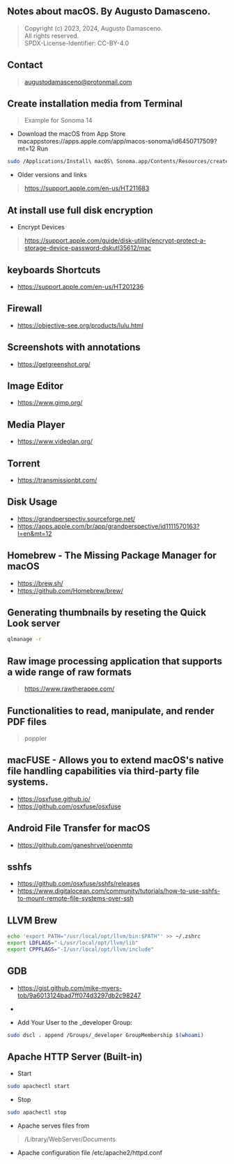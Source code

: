 ## Notes about macOS. By Augusto Damasceno.
> Copyright (c) 2023, 2024, Augusto Damasceno.  
> All rights reserved.  
> SPDX-License-Identifier: CC-BY-4.0  

## Contact
> [augustodamasceno@protonmail.com](mailto:augustodamasceno@protonmail.com)

## Create installation media from Terminal  
> Example for Sonoma 14  
* Download the macOS from App Store  
macappstores://apps.apple.com/app/macos-sonoma/id6450717509?mt=12
Run
```bash
sudo /Applications/Install\ macOS\ Sonoma.app/Contents/Resources/createinstallmedia --volume /Volumes/MyVolume
```
* Older versions and links  
> https://support.apple.com/en-us/HT211683

## At install use full disk encryption

* Encrypt Devices  
> https://support.apple.com/guide/disk-utility/encrypt-protect-a-storage-device-password-dskutl35612/mac

## keyboards Shortcuts  
* https://support.apple.com/en-us/HT201236

## Firewall  
* https://objective-see.org/products/lulu.html

## Screenshots with annotations  
* https://getgreenshot.org/

## Image Editor    
* https://www.gimp.org/

## Media Player  
* https://www.videolan.org/

## Torrent  
* https://transmissionbt.com/

## Disk Usage 
* https://grandperspectiv.sourceforge.net/
* https://apps.apple.com/br/app/grandperspective/id1111570163?l=en&mt=12

## Homebrew - The Missing Package Manager for macOS  
* https://brew.sh/
* https://github.com/Homebrew/brew/

## Generating thumbnails by reseting the Quick Look server  
```bash
qlmanage -r
```

## Raw image processing application that supports a wide range of raw formats  
> https://www.rawtherapee.com/

## Functionalities to read, manipulate, and render PDF files
> poppler

## macFUSE - Allows you to extend macOS's native file handling capabilities via third-party file systems.   
* https://osxfuse.github.io/
* https://github.com/osxfuse/osxfuse

## Android File Transfer for macOS  
* https://github.com/ganeshrvel/openmtp

## sshfs
* https://github.com/osxfuse/sshfs/releases
* https://www.digitalocean.com/community/tutorials/how-to-use-sshfs-to-mount-remote-file-systems-over-ssh

## LLVM Brew
```bash
echo 'export PATH="/usr/local/opt/llvm/bin:$PATH"' >> ~/.zshrc
export LDFLAGS="-L/usr/local/opt/llvm/lib"
export CPPFLAGS="-I/usr/local/opt/llvm/include"
```

## GDB
* https://gist.github.com/mike-myers-tob/9a6013124bad7ff074d3297db2c98247
+
* Add Your User to the _developer Group:
```bash
sudo dscl . append /Groups/_developer GroupMembership $(whoami)
```

## Apache HTTP Server (Built-in)  
* Start
```bash
sudo apachectl start
```

* Stop
```bash
sudo apachectl stop
```

* Apache serves files from 
> /Library/WebServer/Documents

* Apache configuration file
/etc/apache2/httpd.conf